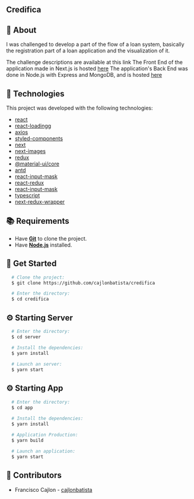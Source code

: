 ## Credifica

## :page_with_curl: About

I was challenged to develop a part of the flow of a loan system, basically the registration part of a loan application and the visualization of it.

The challenge descriptions are available at this link
The Front End of the application made in Next.js is hosted [here](https://credifica.vercel.app/)
The application's Back End was done in Node.js with Express and MongoDB, and is hosted [here](https://credifica.herokuapp.com/)

## :hammer: Technologies
This project was developed with the following technologies:

- [react](https://pt-br.reactjs.org/)
- [react-loadingg](https://www.npmjs.com/package/react-loading)
- [axios](https://github.com/axios/axios)
- [styled-components](https://styled-components.com/)
- [next](https://nextjs.org/)
- [next-images](https://www.npmjs.com/package/next-images)
- [redux](https://www.npmjs.com/package/redux)
- [@material-ui/core](https://www.npmjs.com/package/@material-ui/core)
- [antd](https://ant.design/docs/react/use-with-create-react-app)
- [react-input-mask](https://www.npmjs.com/package/react-input-mask)
- [react-redux](https://www.npmjs.com/package/react-redux)
- [react-input-mask](https://www.npmjs.com/package/react-input-mask)
- [typescript](https://www.npmjs.com/package/typescript)
- [next-redux-wrapper](https://www.npmjs.com/package/next-redux-wrapper)

## :books: Requirements
 - Have [**Git**](https://git-scm.com/) to clone the project.
 - Have [**Node.js**](https://nodejs.org/en/) installed.
## :rocket: Get Started
``` bash
  # Clone the project:
  $ git clone https://github.com/cajlonbatista/credifica

  # Enter the directory:
  $ cd credifica
```
## :gear: Starting Server
```bash
  # Enter the directory:
  $ cd server

  # Install the dependencies:
  $ yarn install
  
  # Launch an server:
  $ yarn start
```
## :gear: Starting App
``` bash
  # Enter the directory:
  $ cd app

  # Install the dependencies:
  $ yarn install
  
  # Application Production:
  $ yarn build

  # Launch an application:
  $ yarn start

 ```
## :handshake: Contributors
  - Francisco Cajlon - [cajlonbatista](https://github.com/cajlonbatista)